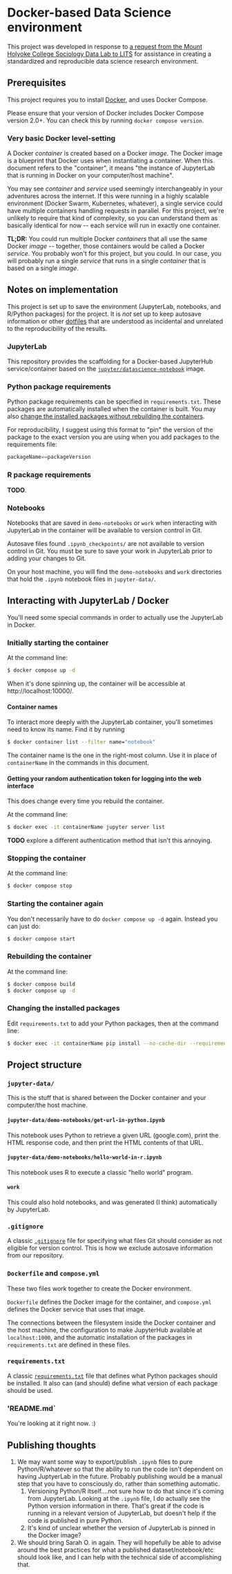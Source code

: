 # Docker-based Data Science environment

This project was developed in response to [a request from the Mount Holyoke College Sociology Data Lab to LITS](https://docs.google.com/document/d/1aEAwJX2ccDEbcrMphFKG6Z8XaFU-yQ4xG-hqFXWdCT0/edit) for assistance in creating a standardized and reproducible data science research environment.



## Prerequisites

This project requires you to install [Docker](https://www.docker.com/), and uses Docker Compose. 

Please ensure that your version of Docker includes Docker Compose version 2.0+. You can check this by running `docker compose version`.


### Very basic Docker level-setting

A Docker _container_ is created based on a Docker _image_. The Docker image is a blueprint that Docker uses when instantiating a container. When this document refers to the "container", it means "the instance of JupyterLab that is running in Docker on your computer/host machine". 

You may see _container_ and _service_ used seemingly interchangeably in your adventures across the internet. If this were running in a highly scalable environment (Docker Swarm, Kubernetes, whatever), a single service could have multiple containers handling requests in parallel. For this project, we're unlikely to require that kind of complexity, so you can understand them as basically identical for now -- each service will run in exactly one container.

__TL;DR:__ You could run multiple Docker _containers_ that all use the same Docker _image_ -- together, those containers would be called a Docker _service_. You probably won't for this project, but you could. In our case, you will probably run a single _service_ that runs in a single _container_ that is based on a single _image_.



## Notes on implementation

This project is set up to save the environment (JupyterLab, notebooks, and R/Python packages) for the project. It is _not_ set up to keep autosave information or other [dotfiles](https://en.wikipedia.org/wiki/Hidden_file_and_hidden_directory) that are understood as incidental and unrelated to the reproducibility of the results.


### JupyterLab

This repository provides the scaffolding for a Docker-based JupyterHub service/container based on the [`jupyter/datascience-notebook`](https://jupyter-docker-stacks.readthedocs.io/en/latest/using/selecting.html#jupyter-datascience-notebook) image.


### Python package requirements

Python package requirements can be specified in `requirements.txt`. These packages are automatically installed when the container is built. You may also [change the installed packages without rebuilding the containers](#changing-the-installed-packages).

For reproducibility, I suggest using this format to "pin" the version of the package to the exact version you are using when you add packages to the requirements file:
```python
packageName==packageVersion
```


### R package requirements

__TODO__.


### Notebooks

Notebooks that are saved in `demo-notebooks` or `work` when interacting with JupyterLab in the container will be available to version control in Git. 

Autosave files found `.ipynb_checkpoints/` are not available to version control in Git. You must be sure to save your work in JupyterLab prior to adding your changes to Git.

On your host machine, you will find the `demo-notebooks` and `work` directories that hold the `.ipynb` notebook files in `jupyter-data/`.



## Interacting with JupyterLab / Docker
You'll need some special commands in order to actually use the JupyterLab in Docker.



### Initially starting the container

At the command line:
```bash
$ docker compose up -d
```

When it's done spinning up, the container will be accessible at http://localhost:10000/.


#### Container names

To interact more deeply with the JupyterLab container, you'll sometimes need to know its name. Find it by running 
```bash
$ docker container list --filter name="notebook"
```

The container name is the one in the right-most column. Use it in place of `containerName` in the commands in this document.


#### Getting your random authentication token for logging into the web interface

This does change every time you rebuild the container.

At the command line:
```bash
$ docker exec -it containerName jupyter server list
```

**TODO** explore a different authentication method that isn't this annoying.



### Stopping the container

At the command line:
```bash
$ docker compose stop
```


### Starting the container again

You don't necessarily have to do `docker compose up -d` again. Instead you can just do:
``` bash
$ docker compose start
```


### Rebuilding the container 

At the command line:
```bash
$ docker compose build
$ docker compose up -d
```


### Changing the installed packages

Edit `requirements.txt` to add your Python packages, then at the command line:
```bash
$ docker exec -it containerName pip install --no-cache-dir --requirement /tmp/requirements.txt
```



## Project structure


### `jupyter-data/`

This is the stuff that is shared between the Docker container and your computer/the host machine.

#### `jupyter-data/demo-notebooks/get-url-in-python.ipynb`

This notebook uses Python to retrieve a given URL (google.com), print the HTML response code, and then print the HTML contents of that URL.

#### `jupyter-data/demo-notebooks/hello-world-in-r.ipynb`

This notebook uses R to execute a classic "hello world" program.


#### `work`

This could also hold notebooks, and was generated (I think) automatically by JupyterLab.


### `.gitignore`

A classic [`.gitignore`](https://git-scm.com/docs/gitignore) file for specifying what files Git should consider as not eligible for version control. This is how we exclude autosave information from our repository.


### `Dockerfile` and `compose.yml`

These two files work together to create the Docker environment.

`Dockerfile` defines the Docker image for the container, and `compose.yml` defines the Docker service that uses that image. 

The connections between the filesystem inside the Docker container and the host machine, the configuration to make JupyterHub available at `localhost:1000`, and the automatic installation of the packages in `requirements.txt` are defined in these files.


### `requirements.txt`
A classic [`requirements.txt`](https://pip.pypa.io/en/stable/reference/requirements-file-format/) file that defines what Python packages should be installed. It also can (and should) define what version of each package should be used.


### 'README.md`

You're looking at it right now. :)



## Publishing thoughts

1. We may want some way to export/publish `.ipynb` files to pure Python/R/whatever so that the ability to run the code isn't dependent on having JuptyerLab in the future. Probably publishing would be a manual step that you have to consciously do, rather than something automatic.
    1. Versioning Python/R itself....not sure how to do that  since it's coming from JupyterLab. Looking at the `.ipynb` file, I do actually see the Python version information in there. That's great if the code is running in a relevant version of JupyterLab, but doesn't help if the code is published in pure Python.
    1. It's kind of unclear whether the version of JupyterLab is pinned in the Docker image?
1. We should bring Sarah O. in again. They will hopefully be able to advise around the best practices for what a published dataset/notebook/etc should look like, and I can help with the technical side of accomplishing that.

